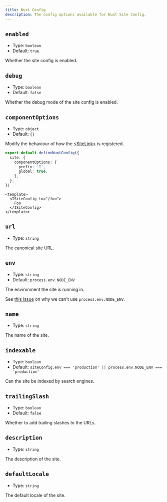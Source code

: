 ```yaml
---
title: Nuxt Config
description: The config options available for Nuxt Site Config.
---
```


## `enabled`

- Type: `boolean`
- Default: `true`

Whether the site config is enabled.

## `debug`

- Type: `boolean`
- Default: `false`

Whether the debug mode of the site config is enabled.

## `componentOptions`

- Type: `object`
- Default: `{}`

Modify the behaviour of how the [&lt;SiteLink&gt;](/site-config/api/site-link) is registered.

```ts
export default defineNuxtConfig({
  site: {
    componentOptions: {
      prefix: 'I',
      global: true,
    },
  },
})
```

```vue
<template>
  <ISiteConfig to="/foo">
    Foo
  </ISiteConfig>
</template>
```

## `url`

- Type: `string`

The canonical site URL.

## `env`

- Type: `string`
- Default: `process.env.NODE_ENV`

The environment the site is running in.

See [this issue](https://github.com/nuxt/nuxt/issues/19819) on why we can't use `process.env.NODE_ENV`.

## `name`

- Type: `string`

The name of the site.

## `indexable`

- Type: `boolean`
- Default: `siteConfig.env === 'production' || process.env.NODE_ENV === 'production'`

Can the site be indexed by search engines.

## `trailingSlash`

- Type: `boolean`
- Default: `false`

Whether to add trailing slashes to the URLs.

## `description`

- Type: `string`

The description of the site.

## `defaultLocale`

- Type: `string`

The default locale of the site.
